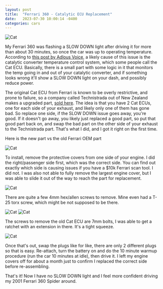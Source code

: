 ```yaml
---
layout: post
title:  "Ferrari 360 - Catalytic ECU Replacement"
date:   2023-07-30 10:00:14 -0400
categories: cars
---
```


![Cat](/images/cat/3.jpg)

My Ferrari 360 was flashing a SLOW DOWN light after driving it for more than about 30 minutes, so once the car was up to operating temperature. According to [this post by Adlous Voice](https://aldousvoice.com/2012/12/27/ferrari-360-slow-down/), a likely cause of this issue is the catalytic converter temperature control system, which some people call the Cat ECU. Basically, there is a small part with some logic in it that monitors the temp going in and out of your catalytic converter, and if something looks wrong it'll show a SLOW DOWN light on your dash, and possibly reduce power. 

The original Cat ECU from Ferrari is known to be overly restrictive, and prone to failure, so a company called Technistrada out of New Zealand makes a upgraded part, [sold here](https://technistrada.com/catalytic-temperature-control-station---355-360-456-550-575). The idea is that you have 2 Cat ECUs, one for each side of your exhaust, and likely only one of them has gone bad. So replace one side, if the SLOW DOWN issue goes away, you're good. If it doesn't go away, you likely just replaced a good part, so put that good part back on, and swap the bad part on the other side of your exhaust to the Technistrada part. That's what I did, and I got it right on the first time. 

Here is the new part vs the old Ferrari OEM part

![Cat](/images/cat/6.jpg)

To install, remove the protective covers from one side of your engine. I did the right/passenger side first, which was the correct side. You can find out exactly which side is causing issues if you have a $10k Ferrari scan tool. I did not. I was also not able to fully remove the largest engine cover, but I was able to slide it out of the way to reach the part for replacement.

![Cat](/images/cat/1.jpg)

There are quite a few 4mm hex/allen screws to remove. Mine even had a T-25 torx screw, which might be not supposed to be there. 

![Cat](/images/cat/2.jpg)
![Cat](/images/cat/3.jpg)

The screws to remove the old Cat ECU are 7mm bolts, I was able to get a ratchet with an extension in there. It's a tight squeeze. 

![Cat](/images/cat/5.jpg)

Once that's out, swap the plugs like for like, there are only 2 different plugs so that is easy. Re-attach, turn the battery on and do the 10 minute warmup procedure (run the car 10 minutes at idle), then drive it. I left my engine covers off for about a month just to confirm I replaced the correct side before re-assembling. 

That's it! Now I have no SLOW DOWN light and I feel more confident driving my 2001 Ferrari 360 Spider around. 


